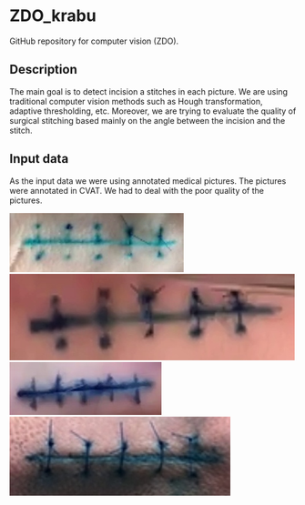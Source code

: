 # ZDO_krabu
GitHub repository for computer vision (ZDO). 

## Description
The main goal is to detect incision a stitches in each picture. 
We are using traditional computer vision methods such as Hough transformation, 
adaptive thresholding, etc. Moreover, we are trying to evaluate the quality of surgical
stitching based mainly on the angle between the incision and the stitch. 

## Input data
As the input data we were using annotated medical pictures. The pictures were
annotated in CVAT. We had to deal with the poor quality of the pictures. 

![alt text](https://github.com/BerassHaggy/ZDO_krabu/blob/main/src/graphics/incision_1.jpg)
![alt text](https://github.com/BerassHaggy/ZDO_krabu/blob/main/src/graphics/incision_2.jpg)
![alt text](https://github.com/BerassHaggy/ZDO_krabu/blob/main/src/graphics/incision_3.jpg)
![alt text](https://github.com/BerassHaggy/ZDO_krabu/blob/main/src/graphics/incision_4.jpg)


